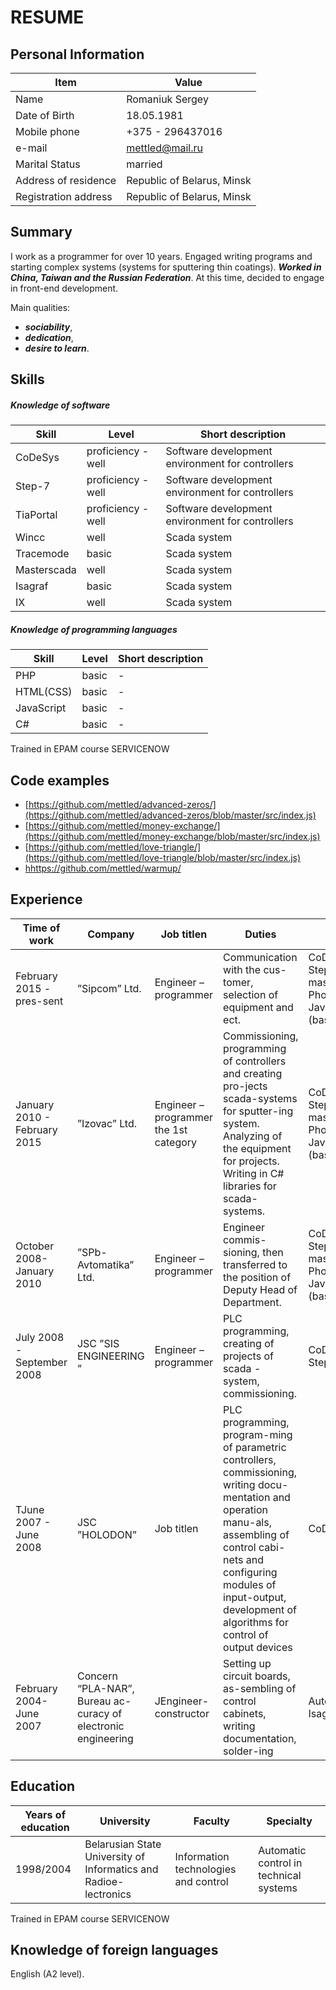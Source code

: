 # RESUME

## **Personal Information**

| Item | Value |
| --- | --- |
|Name|Romaniuk Sergey|
|Date of Birth|18.05.1981|
|Mobile phone|+375 - 296437016|
|e-mail|mettled@mail.ru|
|Marital Status|married|
|Address of residence|Republic of  Belarus, Minsk|
|Registration address|Republic of  Belarus, Minsk|

## Summary

I work as a programmer for over 10 years. Engaged writing programs and starting complex systems (systems for sputtering thin coatings). ***Worked in China, Taiwan and the Russian Federation***. At this time, decided to engage in front-end development.

Main qualities: 
- ***sociability***, 
- ***dedication***, 
- ***desire to learn***.

## Skills 
##### Knowledge of software

| Skill | Level | Short description |
| --- | --- | --- |
|CoDeSys|proficiency - well|Software development environment for controllers|
|Step-7|proficiency - well|Software development environment for controllers|
|TiaPortal|proficiency - well|Software development environment for controllers|
|Wincc|well|Scada system|
|Tracemode |basic|Scada system|
|Masterscada|well|Scada system|
|Isagraf |basic|Scada system|
|IX|well|Scada system|

##### Knowledge of  programming languages

| Skill | Level | Short description |
| --- | --- | --- |
|PHP |basic|-|
|HTML(CSS) |basic|-|
|JavaScript |basic|-|
|С# |basic|-|


Trained in EPAM course SERVICENOW


## Code examples

- [https://github.com/mettled/advanced-zeros/](https://github.com/mettled/advanced-zeros/blob/master/src/index.js)
- [https://github.com/mettled/money-exchange/](https://github.com/mettled/money-exchange/blob/master/src/index.js)
- [https://github.com/mettled/love-triangle/](https://github.com/mettled/love-triangle/blob/master/src/index.js)
- [hhttps://github.com/mettled/warmup/](https://github.com/mettled/warmup/blob/master/src/index.js)


## Experience

|Time of work|Company|Job titlen|Duties|Skills|
| --- | --- | --- | --- | --- |
|February 2015 - pres-sent|”Sipcom” Ltd.|Engineer – programmer|Communication with the cus-tomer, selection of equipment and ect.|CoDeSys, Step-7, masterscada, PhotoShop, JavaScript (basic), С# |
|January 2010 - February 2015|”Izovac” Ltd.|Engineer – programmer the 1st category|Commissioning, programming of controllers and creating pro-jects scada-systems for sputter-ing system. Analyzing of the equipment for  projects. Writing in C# libraries for scada-systems. |CoDeSys, Step-7, masterscada, PhotoShop, JavaScript (basic), С#|
|October 2008-January 2010|”SPb-Avtomatika” Ltd.|Engineer – programmer|Engineer commis-sioning, then transferred to the position of Deputy Head of Department.|CoDeSys, Step-7, masterscada, PhotoShop, JavaScript (basic), С# |
|July 2008 -September 2008|JSC ”SIS ENGINEERING ”|Engineer – programmer |PLC programming, creating of projects of scada - system, commissioning.|CoDeSys, Step-7, С# |
|TJune 2007 - June 2008|JSC ”HOLODON”|Job titlen|PLC programming, program-ming of parametric controllers, commissioning, writing docu-mentation and operation manu-als, assembling of control cabi-nets and configuring modules of input-output, development of algorithms for control of output devices |CoDeSys|
|February 2004-June 2007|Concern “PLA-NAR”, Bureau ac-curacy of electronic engineering|JEngineer-constructor|Setting up circuit boards,  as-sembling of control cabinets, writing documentation, solder-ing|AutoCad, Isagraf |

## Education

|Years of education|University|Faculty|Specialty|
| --- | --- | --- | --- |
|1998/2004|Belarusian State University of Informatics and Radioe-lectronics|Information technologies and control|Automatic control in technical systems|

Trained in EPAM course SERVICENOW

## Knowledge of foreign languages

English (A2 level).
